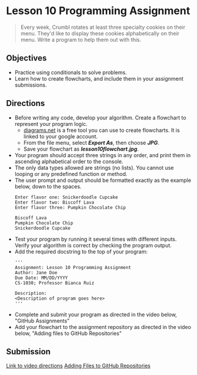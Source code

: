 # Lesson 10 Programming Assignment

> Every week, Crumbl rotates at least three specialty cookies on their menu. They'd like to display these cookies alphabetically on their menu. Write a program to help them out with this.

## Objectives
- Practice using conditionals to solve problems.
- Learn how to create flowcharts, and include them in your assignment submissions.

## Directions
- Before writing any code, develop your algorithm. Create a flowchart to represent your program logic.
    - [diagrams.net](https://app.diagrams.net/) is a free tool you can use to create flowcharts. It is linked to your google account.
    - From the file menu, select ***Export As***, then choose ***JPG***.
    - Save your flowchart as ***lesson10flowchart.jpg***.
- Your program should accept three strings in any order, and print them in ascending alphabetical order to the console. 
- The only data types allowed are strings (no lists). You cannot use looping or any predefined function or method.
- The user prompt and output should be formatted exactly as the example below, down to the spaces.
  ```
  Enter flavor one: Snickerdoodle Cupcake
  Enter flavor two: Biscoff Lava
  Enter flavor three: Pumpkin Chocolate Chip

  Biscoff Lava
  Pumpkin Chocolate Chip
  Snickerdoodle Cupcake
  ```
- Test your program by running it several times with different inputs. Verify your algorithm is correct by checking the program output.
- Add the required docstring to the top of your program:
  ```
  '''
  Assignment: Lesson 10 Programming Assignment
  Author: Jane Doe
  Due Date: MM/DD/YYYY
  CS-1030; Professor Bianca Ruiz

  Description:
  <Description of program goes here>
  '''
  ```
- Complete and submit your program as directed in the video below, "GitHub Assignments"
- Add your flowchart to the assignment repository as directed in the video below, "Adding files to GitHub Repositories"
## Submission
[Link to video directions](https://web.microsoftstream.com/video/bb782956-759f-4ec6-9575-373df60b14c8)
[Adding Files to GitHub Repositories](www.google.com)
